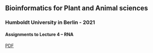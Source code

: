 ## Bioinformatics for Plant and Animal sciences
### Humboldt University in Berlin - 2021
#### Assignments to Lecture 4 – RNA

[PDF](https://dannyarends.nl/bioinfo/Assignment04-RNA.pdf)